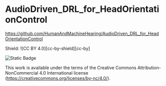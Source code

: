 # AudioDriven_DRL_for_HeadOrientationControl
https://github.com/HumanAndMachineHearing/AudioDriven_DRL_for_HeadOrientationControl

Shield: ![CC BY 4.0][cc-by-shield][cc-by]

![Static Badge](https://img.shields.io/badge/test-kiki-brightgreen)

This work is available under the terms of the Creative Commons
Attribution-NonCommercial 4.0 International license (https://creativecommons.org/licenses/by-nc/4.0/).
